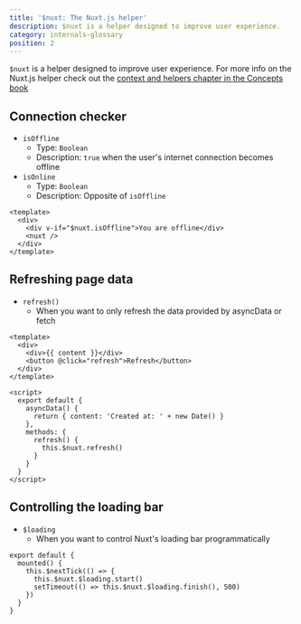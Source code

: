 ```yaml
---
title: '$nuxt: The Nuxt.js helper'
description: $nuxt is a helper designed to improve user experience.
category: internals-glossary
position: 2
---
```


`$nuxt` is a helper designed to improve user experience.
For more info on the Nuxt.js helper check out the [context and helpers chapter in the Concepts book](https://nuxtjs.org/guides/concepts/context-helpers#nuxt-the-nuxtjs-helper)

## Connection checker

- `isOffline`
  - Type: `Boolean`
  - Description: `true` when the user's internet connection becomes offline
- `isOnline`
  - Type: `Boolean`
  - Description: Opposite of `isOffline`

```html{}[layouts/default.vue]
<template>
  <div>
    <div v-if="$nuxt.isOffline">You are offline</div>
    <nuxt />
  </div>
</template>
```

## Refreshing page data

- `refresh()`
  - When you want to only refresh the data provided by asyncData or fetch

```html{}[example.vue]
<template>
  <div>
    <div>{{ content }}</div>
    <button @click="refresh">Refresh</button>
  </div>
</template>

<script>
  export default {
    asyncData() {
      return { content: 'Created at: ' + new Date() }
    },
    methods: {
      refresh() {
        this.$nuxt.refresh()
      }
    }
  }
</script>
```

## Controlling the loading bar

- `$loading`
  - When you want to control Nuxt's loading bar programmatically

```js{}[]
export default {
  mounted() {
    this.$nextTick(() => {
      this.$nuxt.$loading.start()
      setTimeout(() => this.$nuxt.$loading.finish(), 500)
    })
  }
}
```
